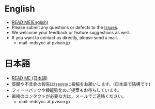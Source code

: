 
# English

- [READ ME(English)](./README-EN.md)
- Please submit any questions or defects to the [Issues](https://github.com/pvisionjp/redsync/issues).
- We welcome your feedback or feature suggestions as well.
- If you want to contact us directly, please send a mail.
   - mail: redsync at pvison.jp

# 日本語

- [READ ME (日本語)](./README-JP.md)
- 質問や不具合の報告は[Issues](https://github.com/pvisionjp/redsync/issues)に投稿をお願いします。(日本語で結構です)
- フィードバックや機能強化のご提案もお待ちしています。
- 直接のコンタクトが必要な方は、メールでご連絡ください。
    - mail: redsync at pvison.jp
